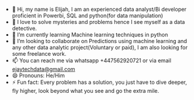 
- 👋 Hi, my name is Elijah, I am an experienced data analyst/Bi developer proficient in Powerbi, SQL and python(for data manipulation)
- 👀 I love to solve mysteries and problems hence I see myself as a data detective.
- 🌱 I’m currently learning Machine learning techniques in python 
- 💞️ I’m looking to collaborate on Predictions using machine learning and any other data analytic project(Voluntary or paid), I am also looking for some freelance work.  
- 📫 You can reach me via whatsapp +447562920721 or via email ejaytechdata@gmail.com
- 😄 Pronouns: He/Him
- ⚡ Fun fact: Every problem has a solution, you just have to dive deeper, fly higher, look beyond what you see and go the extra mile.

<!---
Jay0494/Jay0494 is a ✨ special ✨ repository because its `README.md` (this file) appears on your GitHub profile.
You can click the Preview link to take a look at your changes.
--->
